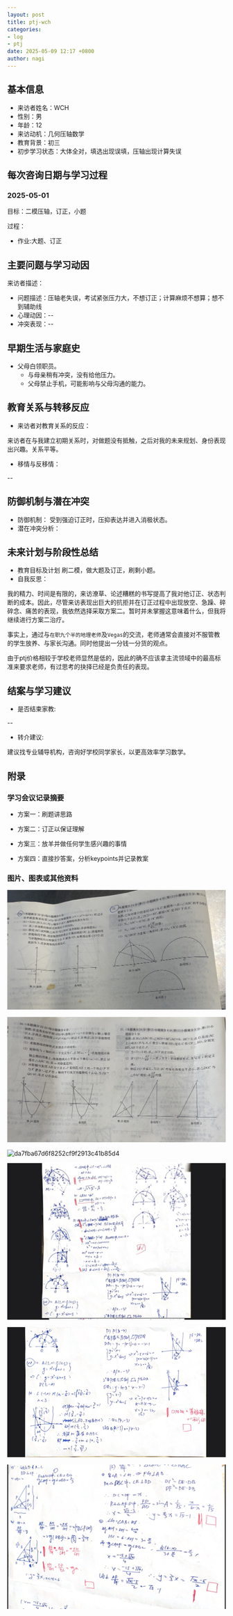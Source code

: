 ```yaml
---
layout: post
title: ptj-wch
categories:
- log
- ptj
date: 2025-05-09 12:17 +0800
author: nagi
---
```

## 基本信息
- 来访者姓名：WCH
- 性别：男
- 年龄：12
- 来访动机：几何压轴数学
- 教育背景：初三
- 初步学习状态：大体全对，填选出现误填，压轴出现计算失误

## 每次咨询日期与学习过程

### 2025-05-01
目标：二模压轴，订正，小题

过程：
- 作业:大题、订正

## 主要问题与学习动因
来访者描述：
- 问题描述：压轴老失误，考试紧张压力大，不想订正；计算麻烦不想算；想不到辅助线
- 心理动因：--
- 冲突表现：--

## 早期生活与家庭史
- 父母白领职员。
  - 与母亲稍有冲突，没有给他压力。
  - 父母禁止手机，可能影响与父母沟通的能力。

## 教育关系与转移反应
- 来访者对教育关系的反应：

来访者在与我建立初期关系时，对做题没有抵触，之后对我的未来规划、身份表现出兴趣。关系平等。

- 移情与反移情：

--

## 防御机制与潜在冲突
- 防御机制：
受到强迫订正时，压抑表达并进入消极状态。
- 潜在冲突分析：

## 未来计划与阶段性总结
- 教育目标及计划
刷二模，做大题及订正，刷剩小题。
- 自我反思：

我的精力、时间是有限的，来访潦草、论述糟糕的书写提高了我对他订正、状态判断的成本。因此，尽管来访表现出巨大的抗拒并在订正过程中出现放空、急躁、碎碎念、痛苦的表现，我依然选择采取方案二。暂时并未掌握这意味着什么，但我将继续进行方案二治疗。

事实上，通过与`在职九个半的地理老师`及`Vegas`的交流，老师通常会直接对不服管教的学生放养、与家长沟通。同时他提出一分钱一分货的观点。

由于ptj价格相较于学校老师显然是低的，因此的确不应该拿主流领域中的最高标准来要求老师，有过思考的抉择已经是负责任的表现。

## 结案与学习建议
- 是否结束家教:

--
- 转介建议:

建议找专业辅导机构，咨询好学校同学家长，以更高效率学习数学。

## 附录

### 学习会议记录摘要
- 方案一：刷题讲思路

- 方案二：订正以保证理解

- 方案三：放羊并做任何学生感兴趣的事情

- 方案四：直接抄答案，分析keypoints并记录教案
### 图片、图表或其他资料

![99d2302d899484a5a6d9a88f0f320d4](/assets/99d2302d899484a5a6d9a88f0f320d4.jpg)

![2c97b71e3614b3429ffe07c4e6645ff](/assets/2c97b71e3614b3429ffe07c4e6645ff.jpg)

![da7fba67d6f8252cf9f2913c41b85d4](/assets/da7fba67d6f8252cf9f2913c41b85d4.jpg)

![0f0ee6c46881e72d25597e7d1d84822](/assets/0f0ee6c46881e72d25597e7d1d84822.jpg)

![280056abecd68e5913bbcc6f1a22052](/assets/280056abecd68e5913bbcc6f1a22052.jpg)

![8580447fe23bc5950da2fa67a73db0e](/assets/8580447fe23bc5950da2fa67a73db0e.jpg)